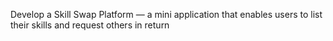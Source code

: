 
Develop a Skill Swap Platform — a mini application that enables users to list their skills and
request others in return
